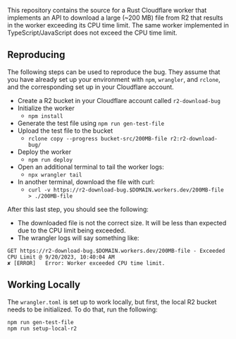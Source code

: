 This repository contains the source for a Rust Cloudflare worker that
implements an API to download a large (~200 MB) file from R2 that results
in the worker exceeding its CPU time limit. The same worker implemented in
TypeScript/JavaScript does not exceed the CPU time limit.

## Reproducing

The following steps can be used to reproduce the bug. They assume that you
have already set up your environment with `npm`, `wrangler`, and `rclone`,
and the corresponding set up in your Cloudflare account.

- Create a R2 bucket in your Cloudflare account called `r2-download-bug`
- Initialize the worker
  - `npm install`
- Generate the test file using `npm run gen-test-file`
- Upload the test file to the bucket
  - `rclone copy --progress bucket-src/200MB-file r2:r2-download-bug/`
- Deploy the worker
  - `npm run deploy`
- Open an additional terminal to tail the worker logs:
  - `npx wrangler tail`
- In another terminal, download the file with curl:
  - `curl -v https://r2-download-bug.$DOMAIN.workers.dev/200MB-file > ./200MB-file`

After this last step, you should see the following:
- The downloaded file is not the correct size. It will be less than expected due to the
  CPU limit being exceeded.
- The wrangler logs will say something like:

```
GET https://r2-download-bug.$DOMAIN.workers.dev/200MB-file - Exceeded CPU Limit @ 9/20/2023, 10:40:04 AM
✘ [ERROR]   Error: Worker exceeded CPU time limit.
```

## Working Locally

The `wrangler.toml` is set up to work locally, but first, the local R2 bucket needs
to be initialized. To do that, run the following:

```
npm run gen-test-file
npm run setup-local-r2
```
